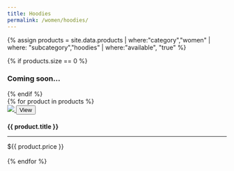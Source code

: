 ```yaml
---
title: Hoodies
permalink: /women/hoodies/
---
```


{% assign products = site.data.products | where:"category","women" | where: "subcategory","hoodies" | where:"available", "true" %}

<div>
{% if products.size == 0 %}
    <h3>Coming soon...</h3>
{% endif %}
    <div class="row">
        {% for product in products %}
            <div class="col-md-4 img-container">
            <a href="{{ site.baseurl }}/{{ product.category }}/{{ product.subcategory }}/{{ product.title | downcase | replace: " ", "-" | replace: ":", "" }}/">
            <img src="{{ site.baseurl }}/img/{{ product.image }}" class="img-thumbnail">
            <button class="btn btn-success enabled middle">
            View
            </button>
            </a>
            <h2 class="product-titlex" style="font-size: 14px;"> {{ product.title }}</h2>
            <hr>
            <span class="price">${{ product.price }}</span><br><br>
            </div>
        {% endfor %}
    </div>
</div>    
